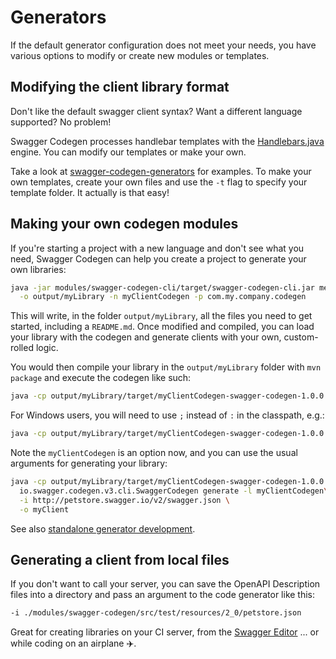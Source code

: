 # Generators

If the default generator configuration does not meet your needs, you have various options to modify or create new modules or templates.

## Modifying the client library format

Don't like the default swagger client syntax?  Want a different language supported?  No problem!  

Swagger Codegen processes handlebar templates with the [Handlebars.java](https://github.com/jknack/handlebars.java) engine.  You can modify our templates or make your own.

Take a look at [swagger-codegen-generators](https://github.com/swagger-api/swagger-codegen-generators/tree/master/src/main/resources/handlebars) for examples. To make your own templates, create your own files and use the `-t` flag to specify your template folder.  It actually is that easy!

## Making your own codegen modules

If you're starting a project with a new language and don't see what you need, Swagger Codegen can help you create a project to generate your own libraries:

```sh
java -jar modules/swagger-codegen-cli/target/swagger-codegen-cli.jar meta \
  -o output/myLibrary -n myClientCodegen -p com.my.company.codegen
```

This will write, in the folder `output/myLibrary`, all the files you need to get started, including a `README.md`. Once modified and compiled, you can load your library with the codegen and generate clients with your own, custom-rolled logic.

You would then compile your library in the `output/myLibrary` folder with `mvn package` and execute the codegen like such:

```sh
java -cp output/myLibrary/target/myClientCodegen-swagger-codegen-1.0.0.jar:modules/swagger-codegen-cli/target/swagger-codegen-cli.jar io.swagger.codegen.v3.cli.SwaggerCodegen
```

For Windows users, you will need to use `;` instead of `:` in the classpath, e.g.:

```sh
java -cp output/myLibrary/target/myClientCodegen-swagger-codegen-1.0.0.jar;modules/swagger-codegen-cli/target/swagger-codegen-cli.jar io.swagger.codegen.v3.cli.SwaggerCodegen
```

Note the `myClientCodegen` is an option now, and you can use the usual arguments for generating your library:

```sh
java -cp output/myLibrary/target/myClientCodegen-swagger-codegen-1.0.0.jar:modules/swagger-codegen-cli/target/swagger-codegen-cli.jar \
  io.swagger.codegen.v3.cli.SwaggerCodegen generate -l myClientCodegen\
  -i http://petstore.swagger.io/v2/swagger.json \
  -o myClient
```

See also [standalone generator development](https://github.com/swagger-api/swagger-codegen/blob/3.0.0/standalone-gen-dev/standalone-generator-development.md).

## Generating a client from local files

If you don't want to call your server, you can save the OpenAPI Description files into a directory and pass an argument
to the code generator like this:

```sh
-i ./modules/swagger-codegen/src/test/resources/2_0/petstore.json
```

Great for creating libraries on your CI server, from the [Swagger Editor](http://editor.swagger.io) ... or while coding on an airplane ✈️.

